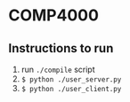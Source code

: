 # COMP4000  

## Instructions to run  

1. run `./compile` script
1. `$ python ./user_server.py`
1. `$ python ./user_client.py`
   

